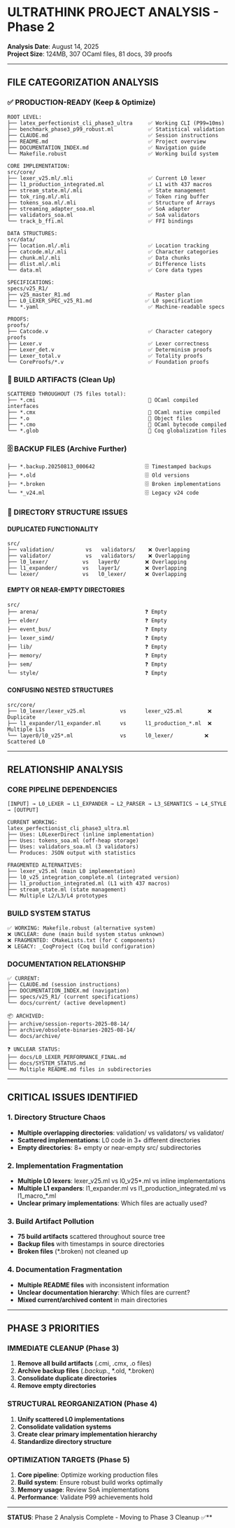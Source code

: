 # ULTRATHINK PROJECT ANALYSIS - Phase 2

**Analysis Date**: August 14, 2025  
**Project Size**: 124MB, 307 OCaml files, 81 docs, 39 proofs

---

## **FILE CATEGORIZATION ANALYSIS**

### **✅ PRODUCTION-READY (Keep & Optimize)**
```
ROOT LEVEL:
├── latex_perfectionist_cli_phase3_ultra     ✅ Working CLI (P99=10ms)
├── benchmark_phase3_p99_robust.ml           ✅ Statistical validation
├── CLAUDE.md                                ✅ Session instructions
├── README.md                                ✅ Project overview
├── DOCUMENTATION_INDEX.md                   ✅ Navigation guide
└── Makefile.robust                          ✅ Working build system

CORE IMPLEMENTATION:
src/core/
├── lexer_v25.ml/.mli                        ✅ Current L0 lexer
├── l1_production_integrated.ml              ✅ L1 with 437 macros  
├── stream_state.ml/.mli                     ✅ State management
├── tok_ring.ml/.mli                         ✅ Token ring buffer
├── tokens_soa.ml/.mli                       ✅ Structure of Arrays
├── streaming_adapter_soa.ml                 ✅ SoA adapter
├── validators_soa.ml                        ✅ SoA validators
└── track_b_ffi.ml                           ✅ FFI bindings

DATA STRUCTURES:
src/data/
├── location.ml/.mli                         ✅ Location tracking
├── catcode.ml/.mli                          ✅ Character categories
├── chunk.ml/.mli                            ✅ Data chunks
├── dlist.ml/.mli                            ✅ Difference lists
└── data.ml                                  ✅ Core data types

SPECIFICATIONS:
specs/v25_R1/
├── v25_master_R1.md                         ✅ Master plan
├── L0_LEXER_SPEC_v25_R1.md                 ✅ L0 specification
└── *.yaml                                   ✅ Machine-readable specs

PROOFS:
proofs/
├── Catcode.v                                ✅ Character category proofs
├── Lexer.v                                  ✅ Lexer correctness
├── Lexer_det.v                              ✅ Determinism proofs
├── Lexer_total.v                            ✅ Totality proofs
└── CoreProofs/*.v                           ✅ Foundation proofs
```

### **🧹 BUILD ARTIFACTS (Clean Up)**
```
SCATTERED THROUGHOUT (75 files total):
├── *.cmi                                    🧹 OCaml compiled interfaces
├── *.cmx                                    🧹 OCaml native compiled
├── *.o                                      🧹 Object files
├── *.cmo                                    🧹 OCaml bytecode compiled
└── *.glob                                   🧹 Coq globalization files
```

### **🗄️ BACKUP FILES (Archive Further)**
```
├── *.backup.20250813_000642                🗄️ Timestamped backups
├── *.old                                   🗄️ Old versions
├── *.broken                                🗄️ Broken implementations
└── *_v24.ml                                🗄️ Legacy v24 code
```

### **📁 DIRECTORY STRUCTURE ISSUES**

#### **DUPLICATED FUNCTIONALITY**
```
src/
├── validation/          vs   validators/    ❌ Overlapping
├── validator/           vs   validators/    ❌ Overlapping  
├── l0_lexer/           vs   layer0/        ❌ Overlapping
├── l1_expander/        vs   layer1/        ❌ Overlapping
└── lexer/              vs   l0_lexer/      ❌ Overlapping
```

#### **EMPTY OR NEAR-EMPTY DIRECTORIES**
```
src/
├── arena/                                  ❓ Empty
├── elder/                                  ❓ Empty  
├── event_bus/                              ❓ Empty
├── lexer_simd/                             ❓ Empty
├── lib/                                    ❓ Empty
├── memory/                                 ❓ Empty
├── sem/                                    ❓ Empty
└── style/                                  ❓ Empty
```

#### **CONFUSING NESTED STRUCTURES**
```
src/core/
├── l0_lexer/lexer_v25.ml           vs      lexer_v25.ml        ❌ Duplicate
├── l1_expander/l1_expander.ml      vs      l1_production_*.ml  ❌ Multiple L1s
└── layer0/l0_v25*.ml               vs      l0_lexer/          ❌ Scattered L0
```

---

## **RELATIONSHIP ANALYSIS**

### **CORE PIPELINE DEPENDENCIES**
```
[INPUT] → L0_LEXER → L1_EXPANDER → L2_PARSER → L3_SEMANTICS → L4_STYLE → [OUTPUT]

CURRENT WORKING:
latex_perfectionist_cli_phase3_ultra.ml
├── Uses: L0LexerDirect (inline implementation)
├── Uses: tokens_soa.ml (off-heap storage)
├── Uses: validators_soa.ml (3 validators)  
└── Produces: JSON output with statistics

FRAGMENTED ALTERNATIVES:
├── lexer_v25.ml (main L0 implementation)
├── l0_v25_integration_complete.ml (integrated version)  
├── l1_production_integrated.ml (L1 with 437 macros)
├── stream_state.ml (state management)
└── Multiple L2/L3/L4 prototypes
```

### **BUILD SYSTEM STATUS**
```
✅ WORKING: Makefile.robust (alternative system)
❌ UNCLEAR: dune (main build system status unknown)
❌ FRAGMENTED: CMakeLists.txt (for C components)
❌ LEGACY: _CoqProject (Coq build configuration)
```

### **DOCUMENTATION RELATIONSHIP**
```
✅ CURRENT:
├── CLAUDE.md (session instructions)
├── DOCUMENTATION_INDEX.md (navigation)
├── specs/v25_R1/ (current specifications)
└── docs/current/ (active development)

📦 ARCHIVED:
├── archive/session-reports-2025-08-14/
├── archive/obsolete-binaries-2025-08-14/
└── docs/archive/

❓ UNCLEAR STATUS:
├── docs/L0_LEXER_PERFORMANCE_FINAL.md
├── docs/SYSTEM_STATUS.md  
└── Multiple README.md files in subdirectories
```

---

## **CRITICAL ISSUES IDENTIFIED**

### **1. Directory Structure Chaos**
- **Multiple overlapping directories**: validation/ vs validators/ vs validator/
- **Scattered implementations**: L0 code in 3+ different directories  
- **Empty directories**: 8+ empty or near-empty src/ subdirectories

### **2. Implementation Fragmentation**  
- **Multiple L0 lexers**: lexer_v25.ml vs l0_v25*.ml vs inline implementations
- **Multiple L1 expanders**: l1_expander.ml vs l1_production_integrated.ml vs l1_macro_*.ml
- **Unclear primary implementations**: Which files are actually used?

### **3. Build Artifact Pollution**
- **75 build artifacts** scattered throughout source tree
- **Backup files** with timestamps in source directories
- **Broken files** (*.broken) not cleaned up

### **4. Documentation Fragmentation**
- **Multiple README files** with inconsistent information
- **Unclear documentation hierarchy**: Which files are current?
- **Mixed current/archived content** in main directories

---

## **PHASE 3 PRIORITIES**

### **IMMEDIATE CLEANUP (Phase 3)**
1. **Remove all build artifacts** (.cmi, .cmx, .o files)
2. **Archive backup files** (*.backup.*, *.old, *.broken)
3. **Consolidate duplicate directories**
4. **Remove empty directories**

### **STRUCTURAL REORGANIZATION (Phase 4)**  
1. **Unify scattered L0 implementations** 
2. **Consolidate validation systems**
3. **Create clear primary implementation hierarchy**
4. **Standardize directory structure**

### **OPTIMIZATION TARGETS (Phase 5)**
1. **Core pipeline**: Optimize working production files
2. **Build system**: Ensure robust build works optimally
3. **Memory usage**: Review SoA implementations
4. **Performance**: Validate P99 achievements hold

---

**STATUS**: Phase 2 Analysis Complete - Moving to Phase 3 Cleanup ✅**